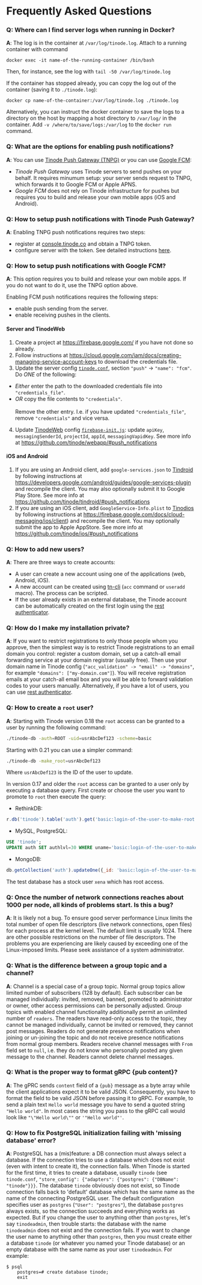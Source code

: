 # Frequently Asked Questions

### Q: Where can I find server logs when running in Docker?<br/>
**A**: The log is in the container at `/var/log/tinode.log`. Attach to a running container with command
```
docker exec -it name-of-the-running-container /bin/bash
```
Then, for instance, see the log with `tail -50 /var/log/tinode.log`

If the container has stopped already, you can copy the log out of the container (saving it to `./tinode.log`):
```
docker cp name-of-the-container:/var/log/tinode.log ./tinode.log
```

Alternatively, you can instruct the docker container to save the logs to a directory on the host by mapping a host directory to `/var/log/` in the container. Add `-v /where/to/save/logs:/var/log` to the `docker run` command.


### Q: What are the options for enabling push notifications?<br/>
**A**: You can use [Tinode Push Gateway (TNPG)](https://github.com/tinode/chat/tree/master/server/push/tnpg) or you can use [Google FCM](https://firebase.google.com/docs/cloud-messaging):
 * _Tinode Push Gateway_ uses Tinode servers to send pushes on your behalf. It requires minumum setup: your server sends request to TNPG, which forwards it to Google FCM or Apple APNS.
 * _Google FCM_ does not rely on Tinode infrastructure for pushes but requires you to build and release your own mobile apps (iOS and Android).


### Q: How to setup push notifications with Tinode Push Gateway?<br/>
**A**: Enabling TNPG push notifications requires two steps:
 * register at [console.tinode.co](https://console.tinode.co) and obtain a TNPG token.
 * configure server with the token.
See detailed instructions [here](../server/push/tnpg/).


### Q: How to setup push notifications with Google FCM?<br/>
**A**: This option requires you to build and release your own mobile apps. If you do not want to do it, use the TNPG option above.

Enabling FCM push notifications requires the following steps:
 * enable push sending from the server.
 * enable receiving pushes in the clients.

#### Server and TinodeWeb

1. Create a project at https://firebase.google.com/ if you have not done so already.
2. Follow instructions at https://cloud.google.com/iam/docs/creating-managing-service-account-keys to download the credentials file.
3. Update the server config [`tinode.conf`](../server/tinode.conf#L255), section `"push"` -> `"name": "fcm"`. Do _ONE_ of the following:
  * _Either_ enter the path to the downloaded credentials file into `"credentials_file"`.
  * _OR_ copy the file contents to `"credentials"`.<br/><br/>
    Remove the other entry. I.e. if you have updated `"credentials_file"`, remove `"credentials"` and vice versa.
4. Update [TinodeWeb](/tinode/webapp/) config [`firebase-init.js`](https://github.com/tinode/webapp/blob/master/firebase-init.js): update `apiKey`, `messagingSenderId`, `projectId`, `appId`, `messagingVapidKey`. See more info at https://github.com/tinode/webapp/#push_notifications

#### iOS and Android
1. If you are using an Android client, add `google-services.json` to [Tindroid](/tinode/tindroid/) by following instructions at https://developers.google.com/android/guides/google-services-plugin and recompile the client. You may also optionally submit it to Google Play Store.
See more info at https://github.com/tinode/tindroid/#push_notifications
2. If you are using an iOS client, add `GoogleService-Info.plist` to [Tinodios](/tinode/ios/) by following instructions at https://firebase.google.com/docs/cloud-messaging/ios/client) and recompile the client. You may optionally submit the app to Apple AppStore.
See more info at https://github.com/tinode/ios/#push_notifications


### Q: How to add new users?<br/>
**A**: There are three ways to create accounts:
* A user can create a new account using one of the applications (web, Android, iOS).
* A new account can be created using [tn-cli](../tn-cli/) (`acc` command or `useradd` macro). The process can be scripted.
* If the user already exists in an external database, the Tinode account can be automatically created on the first login using the [rest authenticator](../server/auth/rest/).


### Q: How do I make my installation private?<br/>
**A**: If you want to restrict registrations to only those people whom you approve, then the simplest way is to restrict Tinode registrations to an email domain you control: register a custom domain, set up a catch-all email forwarding service at your domain registrar (usually free). Then use your domain name in Tinode config (`"acc_validation" -> "email" -> "domains"`, for example `"domains": ["my-domain.com"]`). You will receive registration emails at your catch-all email box and you will be able to forward validation codes to your users manually. Alternatively, if you have a lot of users, you can use [rest authenticator](../server/auth/rest/).


### Q: How to create a `root` user?<br/>
**A**: Starting with Tinode version 0.18 the `root` access can be granted to a user by running the following command:
```sh
./tinode-db -auth=ROOT -uid=usrAbcDef123 -scheme=basic
```
Starting with 0.21 you can use a simpler command:
```sh
./tinode-db -make_root=usrAbcDef123
```
Where `usrAbcDef123` is the ID of the user to update.

In version 0.17 and older the `root` access can be granted to a user only by executing a database query.
First create or choose the user you want to promote to `root` then execute the query:
* RethinkDB:
```js
r.db('tinode').table('auth').get('basic:login-of-the-user-to-make-root').update({authLvl: 30})
```
* MySQL, PostgreSQL:
```sql
USE 'tinode';
UPDATE auth SET authlvl=30 WHERE uname='basic:login-of-the-user-to-make-root';
```
* MongoDB:
```js
db.getCollection('auth').updateOne({_id: 'basic:login-of-the-user-to-make-root'}, {$set: {authlvl: 30}})
```
The test database has a stock user `xena` which has root access.


### Q: Once the number of network connections reaches about 1000 per node, all kinds of problems start. Is this a bug?<br/>
**A**: It is likely not a bug. To ensure good server performance Linux limits the total number of open file descriptors (live network connections, open files) for each process at the kernel level. The default limit is usually 1024. There are other possible restrictions on the number of file descriptors. The problems you are experiencing are likely caused by exceeding one of the Linux-imposed limits. Please seek assistance of a system administrator.


### Q: What is the difference between a group topic and a channel?<br/>
**A**: Channel is a special case of a group topic. Normal group topics allow limited number of subscribers (128 by default). Each subscriber can be managed individually: invited, removed, banned, promoted to administrator or owner, other access permissions can be personally adjusted. Group topics with enabled channel functionality additionally permit an unlimited number of `readers`. The readers have read-only access to the topic, they cannot be managed individually, cannot be invited or removed, they cannot post messages. Readers do not generate presence notifications when joining or un-joining the topic and do not receive presence notifications from normal group members. Readers receive channel messages with `From` field set to `null`, i.e. they do not know who personally posted any given message to the channel. Readers cannot delete channel messages.


### Q: What is the proper way to format gRPC {pub content}?<br/>
**A**: The gPRC sends `content` field of a `{pub}` message as a byte array while the client applications expect it to be valid JSON. Consequently, you have to format the field to be valid JSON before passing it to gRPC. For example, to send a plain text `Hello world` message you have to send a quoted string `"Hello world"`. In most cases the string you pass to the gRPC call would look like `"\"Hello world\""` or `'"Hello world"'`.


### Q: How to fix PostgreSQL initialization failing with 'missing database' error?<br/>
**A**: PostgreSQL has a (mis)feature: a DB connection must always select a database. If the connection tries to use a database which does not exist (even with intent to create it), the connection fails. When Tinode is started for the first time, it tries to create a database, usually `tinode` (see `tinode.conf`, `"store_config": {"adapters": {"postgres": {"DBName": "tinode"}}}`. The database `tinode` obviously does not exist, so Tinode connection falls back to 'default' database which has the same name as the name of the connecting PostgreSQL user. The default configuration specifies user as `postgres` (`"User": "postgres"`), the database `postgres` always exists, so the connection succeeds and everything works as expected. But if you change the user to anything other than `postgres`, let's say `tinodeadmin`, then trouble starts: the database with the name `tinodeadmin` does not exist and the connection fails. If you want to change the user name to anything other than `postgres`, then you must create either a database `tinode` (or whatever you named your Tinode database) or an empty database with the same name as your user `tinodeadmin`. For example:
```
$ psql
	postgres=# create database tinode;
	exit
```
